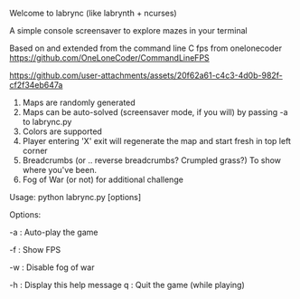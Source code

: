 Welcome to labrync (like labrynth + ncurses)

A simple console screensaver to explore mazes in your terminal

Based on and extended from the command line C fps from 
onelonecoder
https://github.com/OneLoneCoder/CommandLineFPS



https://github.com/user-attachments/assets/20f62a61-c4c3-4d0b-982f-cf2f34eb647a




1. Maps are randomly generated
2. Maps can be auto-solved (screensaver mode, if you will) by passing -a to labrync.py
3. Colors are supported 
4. Player entering 'X' exit will regenerate the map and start fresh in top left corner
5. Breadcrumbs (or .. reverse breadcrumbs?  Crumpled grass?) To show where you've been.
6. Fog of War (or not) for additional challenge  

Usage: python labrync.py [options]

Options:


  -a : Auto-play the game

  -f : Show FPS

  -w : Disable fog of war

  -h : Display this help message   q : Quit the game (while playing)

